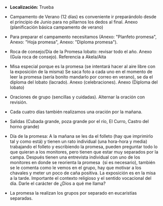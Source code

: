 [nombre]: <> (Campa Verano)
[sidebar]: <> (Campamento de Verano)
[icon]: <> (fa-mountain-sun)
[exit]: <> (exit)

- **Localización:** Trueba

- Campamento de Verano (12 días) es conveniente ir preparándolo desde el principio de Junio para no pillarnos los dedos al final. Anexo (planificación básica campamento de verano)

- Para preparar el campamento necesitamos (Anexo: "Planfeto promesa", Anexo: "Hoja promesa", Anexo: "Diploma promesa").

- Roca de consejo/Día de la Promesa lobato: revisar todo el año. Anexo (Guía roca de consejo). Referencia a Akela/Aita

- Misa especial porque es la promesa (se intentará hacer al aire libre con la exposición de la misma) Se saca foto a cada uno en el momento de leer la promesa (sería bonito mandarlo por correo en verano), se da el diploma del lobato (lacrado). Anexo (celebraciones). Anexo (Diploma del lobato)

- Oraciones de grupo (sencillas y cuidadas). Alternar la oración con revisión.

- Cada cuatro días también realizamos una oración por la mañana.

- Salidas (Cubada grande, poza grande por el río, El Curro, Castro del horno grande)

- Día de la promesa: A la mañana se les da el folleto (hay que imprimirlo tal y como está) y tienen un rato individual (una hora-hora y media) trabajando el folleto y escribiendo la promesa, pueden preguntar todo lo que quieran a los monitores, pero tienen que estar muy separados por la campa. Después tienen una entrevista individual con uno de los monitores en donde se reorienta la promesa  (si es necesario), también se le comenta como le vemos en el grupo, hay que motivar a los chavales y meter un poco de caña positiva. La exposición es en la misa a la tarde. Importante el contexto religioso y el sentido vocacional del día. Darle el carácter de ¿Dios a qué me llama?

- La promesa la realizan los grupos por separado en eucaristías separadas.
